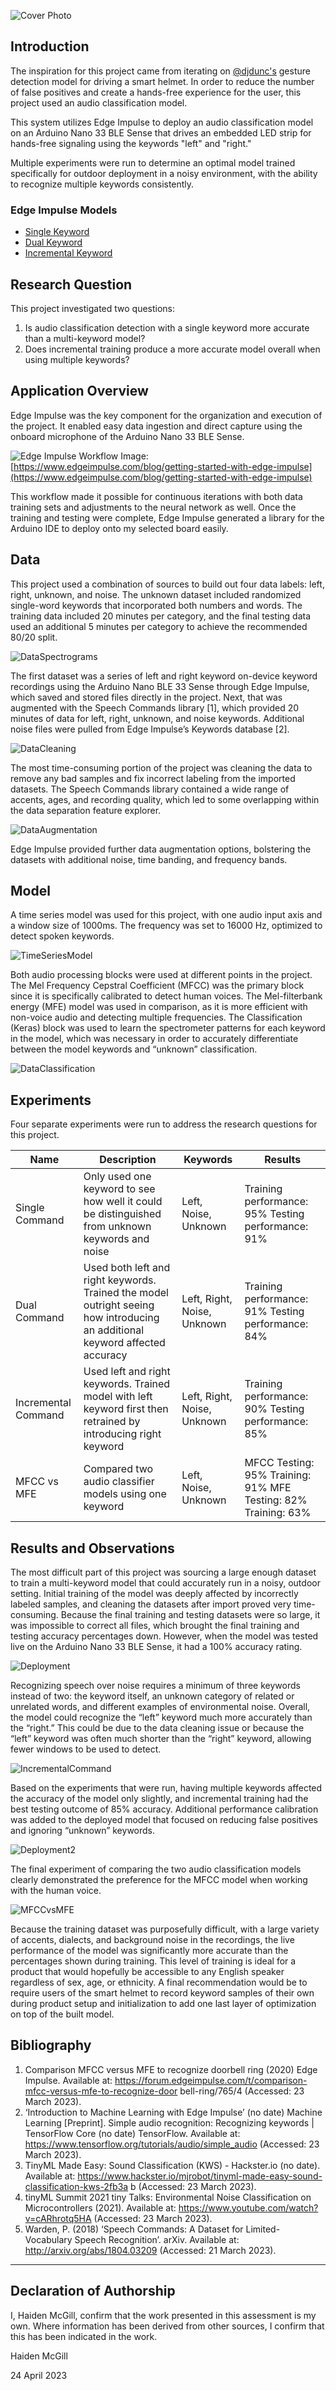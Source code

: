 ![Cover Photo](incrementBikeCommand_inferencing/assets/smartHelmet_cover.jpg)

## Introduction
The inspiration for this project came from iterating on [@djdunc's](https://github.com/djdunc) gesture detection
model for driving a smart helmet. In order to reduce the number of false positives and create a hands-free experience for the user, this project used an audio classification model.

This system utilizes Edge Impulse to deploy an audio classification model on an Arduino Nano 33 BLE Sense that drives an embedded LED strip for hands-free signaling using the keywords "left" and "right."

Multiple experiments were run to determine an optimal model trained specifically for outdoor deployment in a noisy environment, with the ability to recognize multiple keywords consistently.

### Edge Impulse Models
- [Single Keyword](https://studio.edgeimpulse.com/studio/198343)
- [Dual Keyword](https://studio.edgeimpulse.com/studio/198602)
- [Incremental Keyword](https://studio.edgeimpulse.com/studio/198643)

## Research Question
This project investigated two questions:

1. Is audio classification detection with a single keyword more accurate than a multi-keyword model?
2. Does incremental training produce a more accurate model overall when using multiple keywords?

## Application Overview
Edge Impulse was the key component for the organization and execution of the project. It enabled easy data ingestion and direct capture using the onboard microphone of the Arduino Nano 33 BLE Sense. 

![Edge Impulse Workflow](incrementBikeCommand_inferencing/assets/edgeImpulse_diagram.jpg)
Image: [https://www.edgeimpulse.com/blog/getting-started-with-edge-impulse](https://www.edgeimpulse.com/blog/getting-started-with-edge-impulse)

This workflow made it possible for continuous iterations with both data training sets and adjustments to the neural network as well. Once the training and testing were complete, Edge Impulse generated a library for the Arduino IDE to deploy onto my selected board easily.


## Data
This project used a combination of sources to build out four data labels: left, right, unknown, and noise. The unknown dataset included randomized single-word keywords that incorporated both numbers and words. The training data included 20 minutes per category, and the final testing data used an additional 5 minutes per category to achieve the recommended 80/20 split.

![DataSpectrograms](incrementBikeCommand_inferencing/assets/smartHelmet_cover.jpg)

The first dataset was a series of left and right keyword on-device keyword recordings using the Arduino Nano BLE 33 Sense through Edge Impulse, which saved and stored files directly in the project. Next, that was augmented with the Speech Commands library [1], which provided 20 minutes of data for left, right, unknown, and noise keywords. Additional noise files were pulled from Edge Impulse’s Keywords database [2].

![DataCleaning](incrementBikeCommand_inferencing/assets/smartHelmet_cover.jpg)

The most time-consuming portion of the project was cleaning the data to remove any
bad samples and fix incorrect labeling from the imported datasets. The Speech
Commands library contained a wide range of accents, ages, and recording quality,
which led to some overlapping within the data separation feature explorer.

![DataAugmentation](incrementBikeCommand_inferencing/assets/smartHelmet_cover.jpg)

Edge Impulse provided further data augmentation options, bolstering the datasets with
additional noise, time banding, and frequency bands.

## Model
A time series model was used for this project, with one audio input axis and a window
size of 1000ms. The frequency was set to 16000 Hz, optimized to detect spoken
keywords.

![TimeSeriesModel](incrementBikeCommand_inferencing/assets/smartHelmet_cover.jpg)

Both audio processing blocks were used at different points in the project. The Mel
Frequency Cepstral Coefficient (MFCC) was the primary block since it is specifically
calibrated to detect human voices. The Mel-filterbank energy (MFE) model was used in
comparison, as it is more efficient with non-voice audio and detecting multiple
frequencies.
The Classification (Keras) block was used to learn the spectrometer patterns for each
keyword in the model, which was necessary in order to accurately differentiate between
the model keywords and “unknown” classification.

![DataClassification](incrementBikeCommand_inferencing/assets/smartHelmet_cover.jpg)


## Experiments
Four separate experiments were run to address the research questions for this project.

| Name                | Description                                                                                                                  | Keywords                    | Results                                                        |
|---------------------|------------------------------------------------------------------------------------------------------------------------------|-----------------------------|----------------------------------------------------------------|
| Single Command      | Only used one keyword to see how well it could be distinguished from unknown keywords and noise                              | Left, Noise, Unknown        | Training performance: 95% Testing performance: 91%             |
| Dual Command        | Used both left and right keywords. Trained the model outright seeing how introducing an additional keyword affected accuracy | Left, Right, Noise, Unknown | Training performance: 91% Testing performance: 84%             |
| Incremental Command | Used left and right keywords. Trained model with left keyword first then retrained by introducing right keyword              | Left, Right, Noise, Unknown | Training performance: 90% Testing performance: 85%             |
| MFCC vs MFE         | Compared two audio classifier models using one keyword                                                                       | Left, Noise, Unknown        | MFCC Testing: 95% Training: 91% MFE Testing: 82% Training: 63% |

## Results and Observations
The most difficult part of this project was sourcing a large enough dataset to train a
multi-keyword model that could accurately run in a noisy, outdoor setting. Initial training
of the model was deeply affected by incorrectly labeled samples, and cleaning the
datasets after import proved very time-consuming. Because the final training and testing
datasets were so large, it was impossible to correct all files, which brought the final
training and testing accuracy percentages down. However, when the model was tested
live on the Arduino Nano 33 BLE Sense, it had a 100% accuracy rating.

![Deployment](incrementBikeCommand_inferencing/assets/smartHelmet_cover.jpg)

Recognizing speech over noise requires a minimum of three keywords instead of two:
the keyword itself, an unknown category of related or unrelated words, and different
examples of environmental noise. Overall, the model could recognize the “left” keyword
much more accurately than the “right.” This could be due to the data cleaning issue or
because the “left” keyword was often much shorter than the “right” keyword, allowing
fewer windows to be used to detect.

![IncrementalCommand](incrementBikeCommand_inferencing/assets/smartHelmet_cover.jpg)

Based on the experiments that were run, having multiple keywords affected the
accuracy of the model only slightly, and incremental training had the best testing
outcome of 85% accuracy. Additional performance calibration was added to the
deployed model that focused on reducing false positives and ignoring “unknown”
keywords.

![Deployment2](incrementBikeCommand_inferencing/assets/smartHelmet_cover.jpg)

The final experiment of comparing the two audio classification models clearly
demonstrated the preference for the MFCC model when working with the human voice.

![MFCCvsMFE](incrementBikeCommand_inferencing/assets/smartHelmet_cover.jpg)

Because the training dataset was purposefully difficult, with a large variety of accents,
dialects, and background noise in the recordings, the live performance of the model was
significantly more accurate than the percentages shown during training. This level of
training is ideal for a product that would hopefully be accessible to any English speaker
regardless of sex, age, or ethnicity. A final recommendation would be to require users of
the smart helmet to record keyword samples of their own during product setup and
initialization to add one last layer of optimization on top of the built model.

## Bibliography

1. Comparison MFCC versus MFE to recognize doorbell ring (2020) Edge Impulse.
Available at:
https://forum.edgeimpulse.com/t/comparison-mfcc-versus-mfe-to-recognize-door
bell-ring/765/4 (Accessed: 23 March 2023).
2. ‘Introduction to Machine Learning with Edge Impulse’ (no date) Machine Learning
[Preprint]. Simple audio recognition: Recognizing keywords | TensorFlow Core
(no date) TensorFlow. Available at:
https://www.tensorflow.org/tutorials/audio/simple_audio (Accessed: 23 March
2023).
3. TinyML Made Easy: Sound Classification (KWS) - Hackster.io (no date).
Available at:
https://www.hackster.io/mjrobot/tinyml-made-easy-sound-classification-kws-2fb3a
b (Accessed: 23 March 2023).
4. tinyML Summit 2021 tiny Talks: Environmental Noise Classification on
Microcontrollers (2021). Available at:
https://www.youtube.com/watch?v=cARhrotq5HA (Accessed: 23 March 2023).
5. Warden, P. (2018) ‘Speech Commands: A Dataset for Limited-Vocabulary
Speech Recognition’. arXiv. Available at: http://arxiv.org/abs/1804.03209
(Accessed: 21 March 2023).

----

## Declaration of Authorship

I, Haiden McGill, confirm that the work presented in this assessment is my own. Where information has been derived from other sources, I confirm that this has been indicated in the work.


Haiden McGill

24 April 2023
